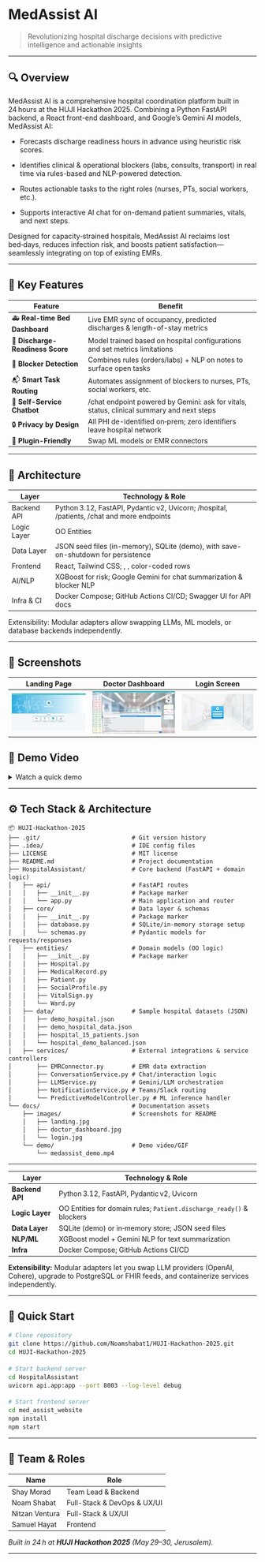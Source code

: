 # MedAssist AI 

> Revolutionizing hospital discharge decisions with predictive intelligence and actionable insights

---

## 🔍 Overview

MedAssist AI is a comprehensive hospital coordination platform built in 24 hours at the HUJI Hackathon 2025. Combining a Python FastAPI backend, a React front-end dashboard, and Google’s Gemini AI models, MedAssist AI:

* Forecasts discharge readiness hours in advance using heuristic risk scores.

* Identifies clinical & operational blockers (labs, consults, transport) in real time via rules-based and NLP-powered detection.

* Routes actionable tasks to the right roles (nurses, PTs, social workers, etc.).

* Supports interactive AI chat for on-demand patient summaries, vitals, and next steps.

Designed for capacity‑strained hospitals, MedAssist AI reclaims lost bed‑days, reduces infection risk, and boosts patient satisfaction—seamlessly integrating on top of existing EMRs.



---

## 🌟 Key Features

| Feature                          | Benefit                                                                         |
| -------------------------------- | ------------------------------------------------------------------------------- |
| 🚑 **Real-time Bed Dashboard**   | Live EMR sync of occupancy, predicted discharges & length-of-stay metrics       |
| 🤖 **Discharge-Readiness Score** | Model trained based on hospital configurations and set metrics limitations      |
| 📝 **Blocker Detection**         | Combines rules (orders/labs) + NLP on notes to surface open tasks               |
| 📬 **Smart Task Routing**        | Automates assignment of blockers to nurses, PTs, social workers, etc.           |
| 💬 **Self-Service Chatbot**      | /chat endpoint powered by Gemini: ask for vitals, status, clinical summary and next steps      |
| 🔒 **Privacy by Design**         | All PHI de-identified on‑prem; zero identifiers leave hospital network          |
| 🔌 **Plugin-Friendly**           | Swap ML models or EMR connectors                                                |

---
## 📐 Architecture
| Layer                          | Technology & Role                                                                 |
| -------------------------------- | ------------------------------------------------------------------------------- |
| Backend API   | Python 3.12, FastAPI, Pydantic v2, Uvicorn; /hospital, /patients, /chat and more endpoints       |
| Logic Layer | OO Entities       |
| Data Layer         | JSON seed files (in-memory), SQLite (demo), with save-on-shutdown for persistence               |
| Frontend        | React, Tailwind CSS; <PatientsTable>, <PatientMedicalSummary>, color-coded rows           |
| AI/NLP      | XGBoost for risk; Google Gemini for chat summarization & blocker NLP      |
| Infra & CI         | Docker Compose; GitHub Actions CI/CD; Swagger UI for API docs          |


Extensibility: Modular adapters allow swapping LLMs, ML models, or database backends independently.

--- 

## 📸 Screenshots

| Landing Page                                                                                                                                | Doctor Dashboard                                                                                                                                         | Login Screen                                                                                                                              |
| ------------------------------------------------------------------------------------------------------------------------------------------- | -------------------------------------------------------------------------------------------------------------------------------------------------------- | ----------------------------------------------------------------------------------------------------------------------------------------- |
| <img src="docs/images/landing.jpg" alt="Landing Page" width="600" /> | <img src="docs/images/doctor_dashboard.jpg" alt="Doctor Dashboard" width="600" /> | <img src="docs/images/login.jpg" alt="Login Screen" width="600" /> |


 ## 🎥 Demo Video

<details>
<summary>Watch a quick demo</summary>

<p align="center">
  ▶️ [Click here to watch the demo video](https://youtu.be/jakP6N2kDo8)
</p>

</details>

---

## ⚙️ Tech Stack & Architecture

```plaintext
📦 HUJI-Hackathon-2025
├── .git/                          # Git version history
├── .idea/                         # IDE config files
├── LICENSE                        # MIT license
├── README.md                      # Project documentation
├── HospitalAssistant/             # Core backend (FastAPI + domain logic)
│   ├── api/                       # FastAPI routes
│   │   ├── __init__.py            # Package marker
│   │   └── app.py                 # Main application and router
│   ├── core/                      # Data layer & schemas
│   │   ├── __init__.py            # Package marker
│   │   ├── database.py            # SQLite/in-memory storage setup
│   │   └── schemas.py             # Pydantic models for requests/responses
│   ├── entities/                  # Domain models (OO logic)
│   │   ├── __init__.py            # Package marker
│   │   ├── Hospital.py
│   │   ├── MedicalRecord.py
│   │   ├── Patient.py
│   │   ├── SocialProfile.py
│   │   ├── VitalSign.py
│   │   └── Ward.py
│   ├── data/                      # Sample hospital datasets (JSON)
│   │   ├── demo_hospital.json
│   │   ├── demo_hospital_data.json
│   │   ├── hospital_15_patients.json
│   │   └── hospital_demo_balanced.json
│   ├── services/                  # External integrations & service controllers
│       ├── EMRConnector.py        # EMR data extraction
│       ├── ConversationService.py # Chat/interaction logic
│       ├── LLMService.py          # Gemini/LLM orchestration
│       ├── NotificationService.py # Teams/Slack routing
│       └── PredictiveModelController.py # ML inference handler   
└── docs/                          # Documentation assets
    ├── images/                    # Screenshots for README
    │   ├── landing.jpg
    │   ├── doctor_dashboard.jpg
    │   └── login.jpg
    └── demo/                      # Demo video/GIF
        └── medassist_demo.mp4

````

---

| Layer           | Technology & Role                                                    |
|-----------------|----------------------------------------------------------------------|
| **Backend API** | Python 3.12, FastAPI, Pydantic v2, Uvicorn                           |
| **Logic Layer** | OO Entities for domain rules; `Patient.discharge_ready()` & blockers  |
| **Data Layer**  | SQLite (demo) or in‑memory store; JSON seed files                    |
| **NLP/ML**      | XGBoost model + Gemini NLP for text summarization                   |
| **Infra**       | Docker Compose; GitHub Actions CI/CD                                 |

**Extensibility:** Modular adapters let you swap LLM providers (OpenAI, Cohere), upgrade to PostgreSQL or FHIR feeds, and containerize services independently.

</details>

---


## 🚀 Quick Start
```bash
# Clone repository
git clone https://github.com/Noamshabat1/HUJI-Hackathon-2025.git
cd HUJI-Hackathon-2025

# Start backend server
cd HospitalAssistant
uvicorn api.app:app --port 8003 --log-level debug

# Start frontend server
cd med_assist_website
npm install
npm start
````


---

## 👥 Team & Roles

| Name           | Role                |
| -------------- | ------------------- |
| Shay Morad | Team Lead & Backend     |
| Noam Shabat    | Full-Stack & DevOps & UX/UI | 
| Nitzan Ventura     | Full-Stack & UX/UI    |
| Samuel Hayat  | Frontend    |

*Built in 24 h at ********HUJI Hackathon 2025******** (May 29–30, Jerusalem).*

---
